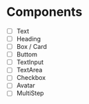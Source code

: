 # Components

- [ ] Text
- [ ] Heading
- [ ] Box / Card
- [ ] Buttom
- [ ] TextInput
- [ ] TextArea
- [ ] Checkbox
- [ ] Avatar
- [ ] MultiStep
